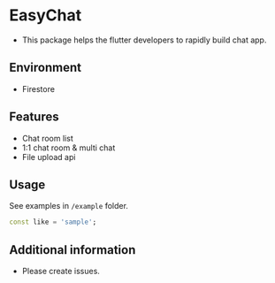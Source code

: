 # EasyChat

* This package helps the flutter developers to rapidly build chat app.

## Environment

* Firestore

## Features

* Chat room list
* 1:1 chat room & multi chat
* File upload api




## Usage

See examples in `/example` folder.

```dart
const like = 'sample';
```

## Additional information

- Please create issues.
